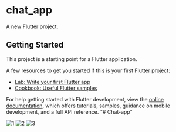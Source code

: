 # chat_app

A new Flutter project.

## Getting Started

This project is a starting point for a Flutter application.

A few resources to get you started if this is your first Flutter project:

- [Lab: Write your first Flutter app](https://docs.flutter.dev/get-started/codelab)
- [Cookbook: Useful Flutter samples](https://docs.flutter.dev/cookbook)

For help getting started with Flutter development, view the
[online documentation](https://docs.flutter.dev/), which offers tutorials,
samples, guidance on mobile development, and a full API reference.
"# Chat-app" 


![1](https://github.com/user-attachments/assets/5e234439-5836-4a15-907a-ca8ec99988d3)
![2](https://github.com/user-attachments/assets/85782942-4376-47b5-97ac-63a2bd1d5b10)
![3](https://github.com/user-attachments/assets/0a28254c-82f0-4acc-8de6-86350ac9851f)

